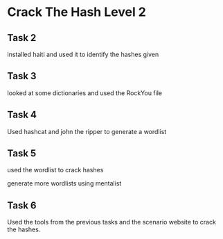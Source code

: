 # Crack The Hash Level 2

## Task 2

installed haiti and used it to identify the hashes given

## Task 3

looked at some dictionaries and used the RockYou file

## Task 4

Used hashcat and john the ripper to generate a wordlist

## Task 5

used the wordlist to crack hashes

generate more wordlists using mentalist

## Task 6

Used the tools from the previous tasks and the scenario website to crack the hashes.